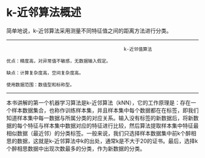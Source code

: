 # k-近邻算法概述

简单地说，k-近邻算法采用测量不同特征值之间的距离方法进行分类。

---

```
                                           k-近邻值算法

优点：精度高，对异常值不敏感，无数据输入假定。

缺点：计算复杂度高，空间复杂度高。

使用数据范围：数值型和标称型。
```

---

本书讲解的第一个机器学习算法是k-近邻算法（kNN），它的工作原理是：存在一个样本数据集合，也称作训练样本集，并且样本集中每个数据都在在标签，即我们知道样本集中每一数据与所属分类的对应关系。输入没有标签的新数据后，将新数据的每个特征与样本集中数据对应的特征进行比较，然后算法提取样本集中特征最相似数据（最近邻）的分类标签。一般来说，我们只选择样本数据集中前k个醉相思的数据，这就是k-近邻算法中k的出处，通常k是不大于20的证书。最后，选择k个醉相思数据中出现次数最多的分类，作为新数据的分类。

